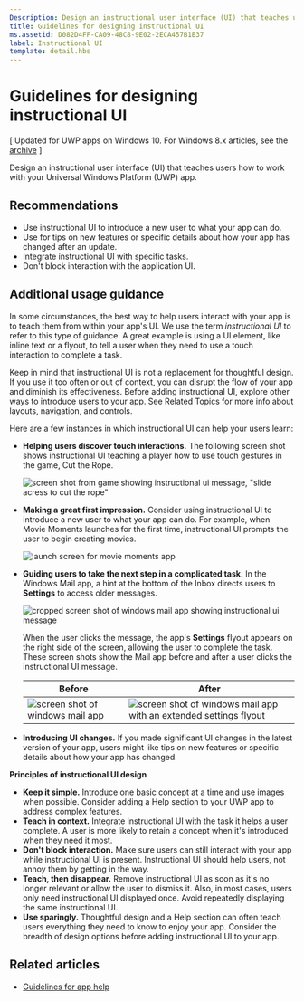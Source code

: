 ```yaml
---
Description: Design an instructional user interface (UI) that teaches users how to work with your Windows Store app.
title: Guidelines for designing instructional UI
ms.assetid: D082D4FF-CA09-48C8-9E02-2ECA457B1B37
label: Instructional UI
template: detail.hbs
---
```


# Guidelines for designing instructional UI


\[ Updated for UWP apps on Windows 10. For Windows 8.x articles, see the [archive](http://go.microsoft.com/fwlink/p/?linkid=619132) \]


Design an instructional user interface (UI) that teaches users how to work with your Universal Windows Platform (UWP) app.

## <span id="Recommendations"></span><span id="recommendations"></span><span id="RECOMMENDATIONS"></span>Recommendations


-   Use instructional UI to introduce a new user to what your app can do.
-   Use for tips on new features or specific details about how your app has changed after an update.
-   Integrate instructional UI with specific tasks.
-   Don't block interaction with the application UI.

## <span id="Additional_usage_guidance"></span><span id="additional_usage_guidance"></span><span id="ADDITIONAL_USAGE_GUIDANCE"></span>Additional usage guidance


In some circumstances, the best way to help users interact with your app is to teach them from within your app's UI. We use the term *instructional UI* to refer to this type of guidance. A great example is using a UI element, like inline text or a flyout, to tell a user when they need to use a touch interaction to complete a task.

Keep in mind that instructional UI is not a replacement for thoughtful design. If you use it too often or out of context, you can disrupt the flow of your app and diminish its effectiveness. Before adding instructional UI, explore other ways to introduce users to your app. See Related Topics for more info about layouts, navigation, and controls.

Here are a few instances in which instructional UI can help your users learn:

-   **Helping users discover touch interactions.** The following screen shot shows instructional UI teaching a player how to use touch gestures in the game, Cut the Rope.

    ![screen shot from game showing instructional ui message, "slide acress to cut the rope"](images/in-game-controls-3.png)

-   **Making a great first impression.** Consider using instructional UI to introduce a new user to what your app can do. For example, when Movie Moments launches for the first time, instructional UI prompts the user to begin creating movies.

    ![launch screen for movie moments app](images/instructional-ui-movie.png)

-   **Guiding users to take the next step in a complicated task.** In the Windows Mail app, a hint at the bottom of the Inbox directs users to **Settings** to access older messages.

    ![cropped screen shot of windows mail app showing instructional ui message](images/instructional-ui-mail-inbox.png)

    When the user clicks the message, the app's **Settings** flyout appears on the right side of the screen, allowing the user to complete the task. These screen shots show the Mail app before and after a user clicks the instructional UI message.

    | Before                                                               | After                                                                                                        |
    |----------------------------------------------------------------------|--------------------------------------------------------------------------------------------------------------|
    | ![screen shot of windows mail app](images/instructional-ui-mail.png) | ![screen shot of windows mail app with an extended settings flyout](images/instructional-ui-mail-flyout.png) |

     

-   **Introducing UI changes.** If you made significant UI changes in the latest version of your app, users might like tips on new features or specific details about how your app has changed.

**Principles of instructional UI design**

-   **Keep it simple.** Introduce one basic concept at a time and use images when possible. Consider adding a Help section to your UWP app to address complex features.
-   **Teach in context.** Integrate instructional UI with the task it helps a user complete. A user is more likely to retain a concept when it's introduced when they need it most.
-   **Don't block interaction.** Make sure users can still interact with your app while instructional UI is present. Instructional UI should help users, not annoy them by getting in the way.
-   **Teach, then disappear.** Remove instructional UI as soon as it's no longer relevant or allow the user to dismiss it. Also, in most cases, users only need instructional UI displayed once. Avoid repeatedly displaying the same instructional UI.
-   **Use sparingly.** Thoughtful design and a Help section can often teach users everything they need to know to enjoy your app. Consider the breadth of design options before adding instructional UI to your app.

## <span id="related_topics"></span>Related articles

* [Guidelines for app help](guidelines-for-app-help.md)
 

 






<!--HONumber=Jun16_HO1-->


